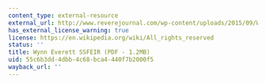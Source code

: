 ```yaml
---
content_type: external-resource
external_url: http://www.reverejournal.com/wp-content/uploads/2015/09/WynnCasinoMEPACertificateLetterAgu.-2015.pdf
has_external_license_warning: true
license: https://en.wikipedia.org/wiki/All_rights_reserved
status: ''
title: Wynn Everett SSFEIR (PDF - 1.2MB)
uid: 55c6b3dd-4dbb-4c68-bca4-440f7b2000f5
wayback_url: ''
---
```

